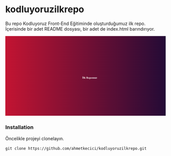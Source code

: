 # kodluyoruzilkrepo
Bu repo Kodluyoruz Front-End Eğitiminde oluşturduğumuz ilk repo. İçerisinde bir adet README dosyası, bir adet de index.html barındırıyor.

![plot](./foto.png)

### Installation

Öncelikle projeyi clonelayın.


```
git clone https://github.com/ahmetkecici/kodluyoruzilkrepo.git
```